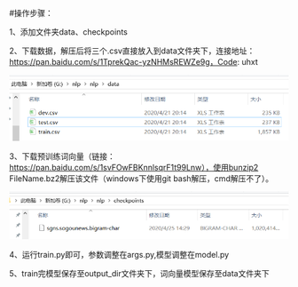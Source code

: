 #操作步骤：

1、添加文件夹data、checkpoints  

2、下载数据，解压后将三个.csv直接放入到data文件夹下，连接地址：https://pan.baidu.com/s/1TprekQac-yzNHMsREWZe9g，Code: uhxt 

![data](https://github.com/YourPeer/classification-nlp/blob/master/readme_images/0.png)  

3、下载预训练词向量（链接：https://pan.baidu.com/s/1svFOwFBKnnlsqrF1t99Lnw），使用bunzip2 FileName.bz2解压该文件（windows下使用git bash解压，cmd解压不了）。  

![checkpoints](https://github.com/YourPeer/classification-nlp/blob/master/readme_images/1.png)
  
4、运行train.py即可，参数调整在args.py,模型调整在model.py  

5、train完模型保存至output_dir文件夹下，词向量模型保存至data文件夹下
